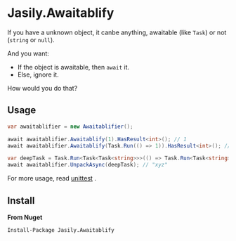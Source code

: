 # Jasily.Awaitablify

If you have a unknown object,
it canbe anything,
awaitable (like `Task`) or not (`string` or `null`).

And you want:

* If the object is awaitable, then `await` it.
* Else, ignore it.

How would you do that?

## Usage

``` cs
var awaitablifier = new Awaitablifier();

await awaitablifier.Awaitablify(1).HasResult<int>(); // 1
await awaitablifier.Awaitablify(Task.Run(() => 1)).HasResult<int>(); // 1

var deepTask = Task.Run<Task<Task<string>>>(() => Task.Run<Task<string>>(() => Task.Run(() => "xyz")));
await awaitablifier.UnpackAsync(deepTask); // "xyz"
```

For more usage, read
[unittest](https://github.com/Jasily/jasily.awaitablify-csharp/blob/master/Jasily.Awaitablify.Test/UnitTest1.cs)
.

## Install

**From Nuget**

``` power-shell
Install-Package Jasily.Awaitablify
```

